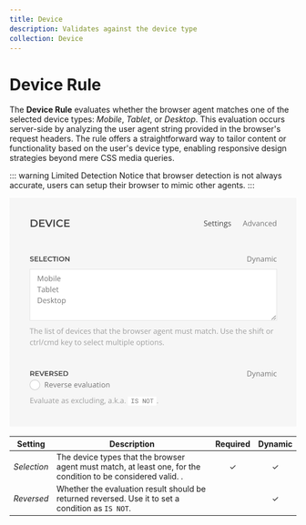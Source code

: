 ```yaml
---
title: Device
description: Validates against the device type
collection: Device
---
```


# Device Rule

<div class="tm-resource-icon">
    <!--@include: ./assets/rule-device.svg-->
</div>

The **Device Rule** evaluates whether the browser agent matches one of the selected device types: _Mobile_, _Tablet_, or _Desktop_. This evaluation occurs server-side by analyzing the user agent string provided in the browser's request headers. The rule offers a straightforward way to tailor content or functionality based on the user's device type, enabling responsive design strategies beyond mere CSS media queries.

::: warning Limited Detection
Notice that browser detection is not always accurate, users can setup their browser to mimic other agents.
:::

![Device Rule Settings](./assets//rule-device.webp)

| Setting | Description | Required | Dynamic |
| --- | --- | :---: | :---: |
| *Selection* | The device types that the browser agent must match, at least one, for the condition to be considered valid. . | &#x2713; | &#x2713; |
| *Reversed* | Whether the evaluation result should be returned reversed. Use it to set a condition as `IS NOT`. | | &#x2713; |
<!--@include: ./advanced-rule-settings-->

